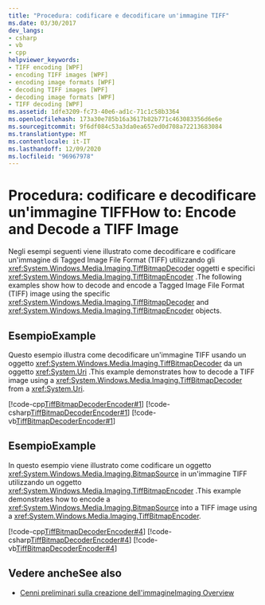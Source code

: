 ```yaml
---
title: "Procedura: codificare e decodificare un'immagine TIFF"
ms.date: 03/30/2017
dev_langs:
- csharp
- vb
- cpp
helpviewer_keywords:
- TIFF encoding [WPF]
- encoding TIFF images [WPF]
- encoding image formats [WPF]
- decoding TIFF images [WPF]
- decoding image formats [WPF]
- TIFF decoding [WPF]
ms.assetid: 1dfe3209-fc73-40e6-ad1c-71c1c58b3364
ms.openlocfilehash: 173a30e785b16a3617b82b771c463083356d6e6e
ms.sourcegitcommit: 9f6df084c53a3da0ea657ed0d708a72213683084
ms.translationtype: MT
ms.contentlocale: it-IT
ms.lasthandoff: 12/09/2020
ms.locfileid: "96967978"
---
```

# <a name="how-to-encode-and-decode-a-tiff-image"></a><span data-ttu-id="798b4-102">Procedura: codificare e decodificare un'immagine TIFF</span><span class="sxs-lookup"><span data-stu-id="798b4-102">How to: Encode and Decode a TIFF Image</span></span>
<span data-ttu-id="798b4-103">Negli esempi seguenti viene illustrato come decodificare e codificare un'immagine di Tagged Image File Format (TIFF) utilizzando gli <xref:System.Windows.Media.Imaging.TiffBitmapDecoder> oggetti e specifici <xref:System.Windows.Media.Imaging.TiffBitmapEncoder> .</span><span class="sxs-lookup"><span data-stu-id="798b4-103">The following examples show how to decode and encode a Tagged Image File Format (TIFF) image using the specific <xref:System.Windows.Media.Imaging.TiffBitmapDecoder> and <xref:System.Windows.Media.Imaging.TiffBitmapEncoder> objects.</span></span>  
  
## <a name="example"></a><span data-ttu-id="798b4-104">Esempio</span><span class="sxs-lookup"><span data-stu-id="798b4-104">Example</span></span>  
 <span data-ttu-id="798b4-105">Questo esempio illustra come decodificare un'immagine TIFF usando un oggetto <xref:System.Windows.Media.Imaging.TiffBitmapDecoder> da un oggetto <xref:System.Uri> .</span><span class="sxs-lookup"><span data-stu-id="798b4-105">This example demonstrates how to decode a TIFF image using a <xref:System.Windows.Media.Imaging.TiffBitmapDecoder> from a <xref:System.Uri>.</span></span>  
  
 [!code-cpp[TiffBitmapDecoderEncoder#1](~/samples/snippets/cpp/VS_Snippets_Wpf/TiffBitmapDecoderEncoder/CPP/TiffEncoderDecoder.cpp#1)]
 [!code-csharp[TiffBitmapDecoderEncoder#1](~/samples/snippets/csharp/VS_Snippets_Wpf/TiffBitmapDecoderEncoder/CSharp/TiffEncoderDecoder.cs#1)]
 [!code-vb[TiffBitmapDecoderEncoder#1](~/samples/snippets/visualbasic/VS_Snippets_Wpf/TiffBitmapDecoderEncoder/VB/TiffEncoderDecoder.vb#1)]  
  
## <a name="example"></a><span data-ttu-id="798b4-106">Esempio</span><span class="sxs-lookup"><span data-stu-id="798b4-106">Example</span></span>  
 <span data-ttu-id="798b4-107">In questo esempio viene illustrato come codificare un oggetto <xref:System.Windows.Media.Imaging.BitmapSource> in un'immagine TIFF utilizzando un oggetto <xref:System.Windows.Media.Imaging.TiffBitmapEncoder> .</span><span class="sxs-lookup"><span data-stu-id="798b4-107">This example demonstrates how to encode a <xref:System.Windows.Media.Imaging.BitmapSource> into a TIFF image using a <xref:System.Windows.Media.Imaging.TiffBitmapEncoder>.</span></span>  
  
 [!code-cpp[TiffBitmapDecoderEncoder#4](~/samples/snippets/cpp/VS_Snippets_Wpf/TiffBitmapDecoderEncoder/CPP/TiffEncoderDecoder.cpp#4)]
 [!code-csharp[TiffBitmapDecoderEncoder#4](~/samples/snippets/csharp/VS_Snippets_Wpf/TiffBitmapDecoderEncoder/CSharp/TiffEncoderDecoder.cs#4)]
 [!code-vb[TiffBitmapDecoderEncoder#4](~/samples/snippets/visualbasic/VS_Snippets_Wpf/TiffBitmapDecoderEncoder/VB/TiffEncoderDecoder.vb#4)]  
  
## <a name="see-also"></a><span data-ttu-id="798b4-108">Vedere anche</span><span class="sxs-lookup"><span data-stu-id="798b4-108">See also</span></span>

- [<span data-ttu-id="798b4-109">Cenni preliminari sulla creazione dell'immagine</span><span class="sxs-lookup"><span data-stu-id="798b4-109">Imaging Overview</span></span>](imaging-overview.md)
